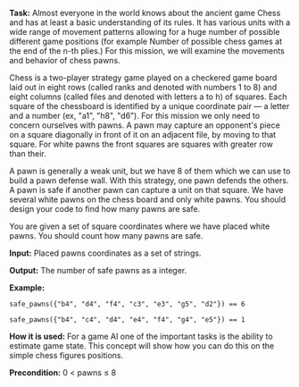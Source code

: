 **Task:** Almost everyone in the world knows about the ancient game Chess and has at least a basic understanding of its rules. It has various units with a wide range of movement patterns allowing for a huge number of possible different game positions (for example Number of possible chess games at the end of the n-th plies.) For this mission, we will examine the movements and behavior of chess pawns.

Chess is a two-player strategy game played on a checkered game board laid out in eight rows (called ranks and denoted with numbers 1 to 8) and eight columns (called files and denoted with letters a to h) of squares. Each square of the chessboard is identified by a unique coordinate pair — a letter and a number (ex, "a1", "h8", "d6"). For this mission we only need to concern ourselves with pawns. A pawn may capture an opponent's piece on a square diagonally in front of it on an adjacent file, by moving to that square. For white pawns the front squares are squares with greater row than their.

A pawn is generally a weak unit, but we have 8 of them which we can use to build a pawn defense wall. With this strategy, one pawn defends the others. A pawn is safe if another pawn can capture a unit on that square. We have several white pawns on the chess board and only white pawns. You should design your code to find how many pawns are safe.

You are given a set of square coordinates where we have placed white pawns. You should count how many pawns are safe.

**Input:** Placed pawns coordinates as a set of strings.

**Output:** The number of safe pawns as a integer.

**Example:**

```pawns
safe_pawns({"b4", "d4", "f4", "c3", "e3", "g5", "d2"}) == 6

safe_pawns({"b4", "c4", "d4", "e4", "f4", "g4", "e5"}) == 1
```

**How it is used:** For a game AI one of the important tasks is the ability to estimate game state. This concept will show how you can do this on the simple chess figures positions.

**Precondition:**
0 < pawns ≤ 8
